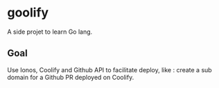 # goolify

A side projet to learn Go lang.

## Goal

Use Ionos, Coolify and Github API to facilitate deploy, like : create a sub domain for a
Github PR deployed on Coolify.